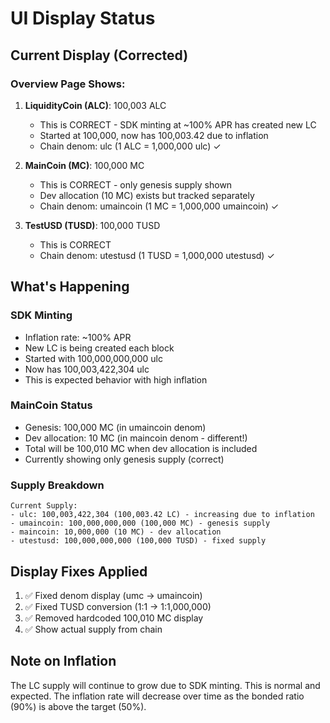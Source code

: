 # UI Display Status

## Current Display (Corrected)

### Overview Page Shows:
1. **LiquidityCoin (ALC)**: 100,003 ALC
   - This is CORRECT - SDK minting at ~100% APR has created new LC
   - Started at 100,000, now has 100,003.42 due to inflation
   - Chain denom: ulc (1 ALC = 1,000,000 ulc) ✓

2. **MainCoin (MC)**: 100,000 MC  
   - This is CORRECT - only genesis supply shown
   - Dev allocation (10 MC) exists but tracked separately
   - Chain denom: umaincoin (1 MC = 1,000,000 umaincoin) ✓

3. **TestUSD (TUSD)**: 100,000 TUSD
   - This is CORRECT
   - Chain denom: utestusd (1 TUSD = 1,000,000 utestusd) ✓

## What's Happening

### SDK Minting
- Inflation rate: ~100% APR
- New LC is being created each block
- Started with 100,000,000,000 ulc
- Now has 100,003,422,304 ulc
- This is expected behavior with high inflation

### MainCoin Status
- Genesis: 100,000 MC (in umaincoin denom)
- Dev allocation: 10 MC (in maincoin denom - different!)
- Total will be 100,010 MC when dev allocation is included
- Currently showing only genesis supply (correct)

### Supply Breakdown
```
Current Supply:
- ulc: 100,003,422,304 (100,003.42 LC) - increasing due to inflation
- umaincoin: 100,000,000,000 (100,000 MC) - genesis supply
- maincoin: 10,000,000 (10 MC) - dev allocation
- utestusd: 100,000,000,000 (100,000 TUSD) - fixed supply
```

## Display Fixes Applied
1. ✅ Fixed denom display (umc → umaincoin)
2. ✅ Fixed TUSD conversion (1:1 → 1:1,000,000)
3. ✅ Removed hardcoded 100,010 MC display
4. ✅ Show actual supply from chain

## Note on Inflation
The LC supply will continue to grow due to SDK minting. This is normal and expected. The inflation rate will decrease over time as the bonded ratio (90%) is above the target (50%).